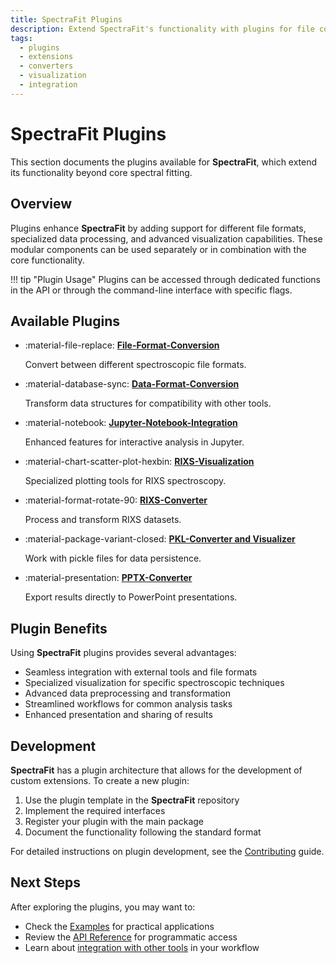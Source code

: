 ```yaml
---
title: SpectraFit Plugins
description: Extend SpectraFit's functionality with plugins for file conversion, data processing, and visualization
tags:
  - plugins
  - extensions
  - converters
  - visualization
  - integration
---
```


# SpectraFit Plugins

This section documents the plugins available for **SpectraFit**, which extend its functionality beyond core spectral fitting.

## Overview

Plugins enhance **SpectraFit** by adding support for different file formats, specialized data processing, and advanced visualization capabilities. These modular components can be used separately or in combination with the core functionality.

!!! tip "Plugin Usage"
Plugins can be accessed through dedicated functions in the API or through the command-line interface with specific flags.

## Available Plugins

<div class="grid cards" markdown>

- :material-file-replace: **[File-Format-Conversion](file_converter.md)**

  Convert between different spectroscopic file formats.

- :material-database-sync: **[Data-Format-Conversion](data_converter.md)**

  Transform data structures for compatibility with other tools.

- :material-notebook: **[Jupyter-Notebook-Integration](jupyter_interface.md)**

  Enhanced features for interactive analysis in Jupyter.

- :material-chart-scatter-plot-hexbin: **[RIXS-Visualization](rixs_visualization.md)**

  Specialized plotting tools for RIXS spectroscopy.

- :material-format-rotate-90: **[RIXS-Converter](rixs_converter.md)**

  Process and transform RIXS datasets.

- :material-package-variant-closed: **[PKL-Converter and Visualizer](pkl_converter_visualization.md)**

  Work with pickle files for data persistence.

- :material-presentation: **[PPTX-Converter](pptx_converter.md)**

  Export results directly to PowerPoint presentations.

</div>

## Plugin Benefits

Using **SpectraFit** plugins provides several advantages:

- Seamless integration with external tools and file formats
- Specialized visualization for specific spectroscopic techniques
- Advanced data preprocessing and transformation
- Streamlined workflows for common analysis tasks
- Enhanced presentation and sharing of results

## Development

**SpectraFit** has a plugin architecture that allows for the development of custom extensions. To create a new plugin:

1. Use the plugin template in the **SpectraFit** repository
2. Implement the required interfaces
3. Register your plugin with the main package
4. Document the functionality following the standard format

For detailed instructions on plugin development, see the [Contributing](../contributing.md) guide.

## Next Steps

After exploring the plugins, you may want to:

- Check the [Examples](../examples/index.md) for practical applications
- Review the [API Reference](../api/converter_api.md) for programmatic access
- Learn about [integration with other tools](../doc/index.md) in your workflow

